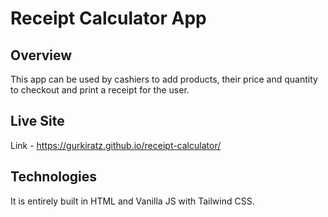 # Receipt Calculator App

## Overview
This app can be used by cashiers to add products, their price and quantity to checkout and print a receipt for the user.

## Live Site
Link - https://gurkiratz.github.io/receipt-calculator/

## Technologies
It is entirely built in HTML and Vanilla JS with Tailwind CSS.
